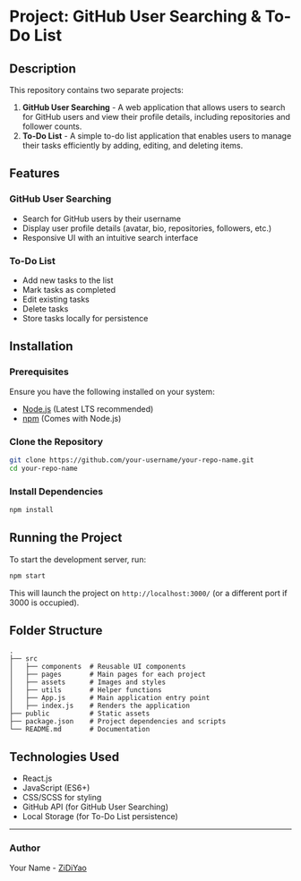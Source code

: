 # Project: GitHub User Searching & To-Do List

## Description
This repository contains two separate projects:
1. **GitHub User Searching** - A web application that allows users to search for GitHub users and view their profile details, including repositories and follower counts.
2. **To-Do List** - A simple to-do list application that enables users to manage their tasks efficiently by adding, editing, and deleting items.

## Features
### GitHub User Searching
- Search for GitHub users by their username
- Display user profile details (avatar, bio, repositories, followers, etc.)
- Responsive UI with an intuitive search interface

### To-Do List
- Add new tasks to the list
- Mark tasks as completed
- Edit existing tasks
- Delete tasks
- Store tasks locally for persistence

## Installation
### Prerequisites
Ensure you have the following installed on your system:
- [Node.js](https://nodejs.org/) (Latest LTS recommended)
- [npm](https://www.npmjs.com/) (Comes with Node.js)

### Clone the Repository
```sh
git clone https://github.com/your-username/your-repo-name.git
cd your-repo-name
```

### Install Dependencies
```sh
npm install
```

## Running the Project
To start the development server, run:
```sh
npm start
```
This will launch the project on `http://localhost:3000/` (or a different port if 3000 is occupied).

## Folder Structure
```
.
├── src
│   ├── components  # Reusable UI components
│   ├── pages       # Main pages for each project
│   ├── assets      # Images and styles
│   ├── utils       # Helper functions
│   ├── App.js      # Main application entry point
│   ├── index.js    # Renders the application
├── public          # Static assets
├── package.json    # Project dependencies and scripts
└── README.md       # Documentation
```

## Technologies Used
- React.js
- JavaScript (ES6+)
- CSS/SCSS for styling
- GitHub API (for GitHub User Searching)
- Local Storage (for To-Do List persistence)

---
### Author
Your Name - [ZiDiYao](https://github.com/your-username)

